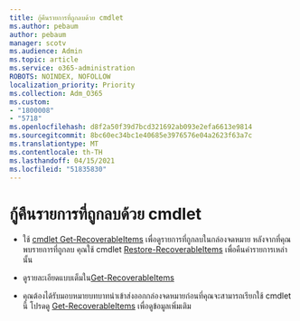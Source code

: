```yaml
---
title: กู้คืนรายการที่ถูกลบด้วย cmdlet
ms.author: pebaum
author: pebaum
manager: scotv
ms.audience: Admin
ms.topic: article
ms.service: o365-administration
ROBOTS: NOINDEX, NOFOLLOW
localization_priority: Priority
ms.collection: Adm_O365
ms.custom:
- "1800008"
- "5718"
ms.openlocfilehash: d8f2a50f39d7bcd321692ab093e2efa6613e9814
ms.sourcegitcommit: 8bc60ec34bc1e40685e3976576e04a2623f63a7c
ms.translationtype: MT
ms.contentlocale: th-TH
ms.lasthandoff: 04/15/2021
ms.locfileid: "51835830"
---
```

# <a name="recover-deleted-items-with-cmdlet"></a>กู้คืนรายการที่ถูกลบด้วย cmdlet

- ใช้ [cmdlet Get-RecoverableItems](https://docs.microsoft.com/powershell/module/exchange/get-recoverableitems?view=exchange-ps) เพื่อดูรายการที่ถูกลบในกล่องจดหมาย หลังจากที่คุณพบรายการที่ถูกลบ คุณใช้ cmdlet [Restore-RecoverableItems](https://docs.microsoft.com/powershell/module/exchange/Restore-RecoverableItems?view=exchange-ps) เพื่อคืนค่ารายการเหล่านั้น

- ดูรายละเอียดแบบเต็มใน[Get-RecoverableItems](https://docs.microsoft.com/powershell/module/exchange/get-recoverableitems?view=exchange-ps)

- คุณต้องได้รับมอบหมายบทบาทนําเข้าส่งออกกล่องจดหมายก่อนที่คุณจะสามารถเรียกใช้ cmdlet นี้ โปรดดู [Get-RecoverableItems](https://docs.microsoft.com/powershell/module/exchange/get-recoverableitems?view=exchange-ps) เพื่อดูข้อมูลเพิ่มเติม
